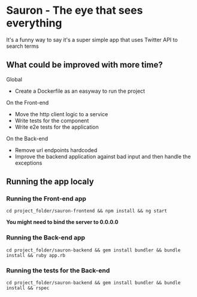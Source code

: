 # Sauron - The eye that sees everything

It's a funny way to say it's a super simple app that uses Twitter API to search terms

## What could be improved with more time?

Global

* Create a Dockerfile as an easyway to run the project

On the Front-end

* Move the http client logic to a service
* Write tests for the component
* Write e2e tests for the application

On the Back-end

* Remove url endpoints hardcoded
* Improve the backend application against bad input and then handle the exceptions

## Running the app localy

### Running the Front-end app

```
cd project_folder/sauron-frontend && npm install && ng start
```

**You might need to bind the server to 0.0.0.0**

### Running the Back-end app

```
cd project_folder/sauron-backend && gem install bundler && bundle install && ruby app.rb
```

### Running the tests for the Back-end

```
cd project_folder/sauron-backend && gem install bundler && bundle install && rspec
```

